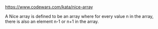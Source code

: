 https://www.codewars.com/kata/nice-array

A Nice array is defined to be an array where for every value n in the array, there is also an element n-1 or n+1 in the array.